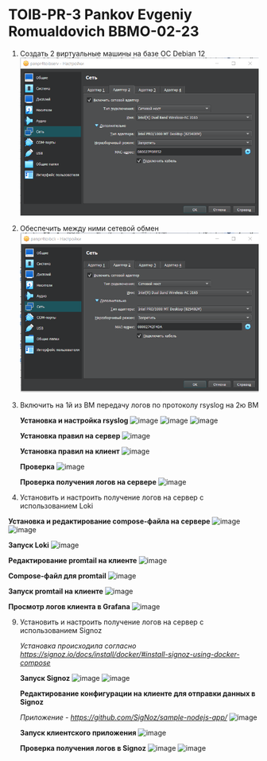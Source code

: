 # TOIB-PR-3 Pankov Evgeniy Romualdovich BBMO-02-23
1. Создать 2 виртуальные машины на базе ОС Debian 12
   ![image](screenshots/1.png)
2. Обеспечить между ними сетевой обмен
   ![image](screenshots/2.png)
3. Включить на 1й из ВМ передачу логов по протоколу rsyslog на 2ю ВМ
   
   **Установка и настройка rsyslog**
   ![image](https://github.com/slavastrybak/TOIB/assets/70744558/9b6d4f97-ce83-42ef-8a88-355e57efda59)
   ![image](https://github.com/slavastrybak/TOIB/assets/70744558/7a3ea3dd-0e5b-4980-9e10-9ccf1c4fd4ad)
   ![image](https://github.com/slavastrybak/TOIB/assets/70744558/4430f5c2-5124-4ff8-96c8-7fed6f354d16)
   
   **Установка правил на сервер**
   ![image](https://github.com/slavastrybak/TOIB/assets/70744558/84eb36fd-2f8d-4d87-a1a6-8e7a42829670)

   **Установка правил на клиент**
   ![image](https://github.com/slavastrybak/TOIB/assets/70744558/e7072668-8d80-480d-a52f-d8e1f1b5279f)

   **Проверка**
   ![image](https://github.com/slavastrybak/TOIB/assets/70744558/078c64d8-b5bf-4d81-9135-4cf5c4d362e8)

   **Проверка получения логов на сервере**
   ![image](https://github.com/slavastrybak/TOIB/assets/70744558/e8d2042e-ad84-4daa-9534-704740ecd1e3)

4. Установить и настроить получение логов на сервер с использованием Loki
   
 **Установка и редактирование compose-файла на сервере**
 ![image](https://github.com/slavastrybak/TOIB/assets/70744558/c0684f52-fb5d-4213-86a6-29bb4f1fe9f4)
 ![image](https://github.com/slavastrybak/TOIB/assets/70744558/51f265f3-2a5e-4c26-a52f-4a73edb569b9)
   
 **Запуск Loki**
 ![image](https://github.com/slavastrybak/TOIB/assets/70744558/4d9c572e-eda8-4082-afee-57128b17fca5)

 **Редактирование promtail на клиенте**
 ![image](https://github.com/slavastrybak/TOIB/assets/70744558/ca09584e-7450-4d01-982f-e3c75f5f3c1f)

 **Compose-файл для promtail**
 ![image](https://github.com/slavastrybak/TOIB/assets/70744558/28ae2a11-e39c-4869-8368-b711bd6b3f39)

 **Запуск promtail на клиенте**
 ![image](https://github.com/slavastrybak/TOIB/assets/70744558/e1522f97-0383-4bd8-a6de-417257b35464)

 **Просмотр логов клиента в Grafana**
 ![image](https://github.com/slavastrybak/TOIB/assets/70744558/47f4db78-80ec-4e29-ba55-a2f0ded90cbc)
 
9. Установить и настроить получение логов на сервер с использованием Signoz

   _Установка происходила согласно https://signoz.io/docs/install/docker/#install-signoz-using-docker-compose_

   **Запуск Signoz**
   ![image](https://github.com/slavastrybak/TOIB/assets/70744558/b76560d6-fadb-4efd-af62-d5dd59b67a89)
   ![image](https://github.com/slavastrybak/TOIB/assets/70744558/6c072514-c717-4d33-a51e-1016fd09f748)

   **Редактирование конфигурации на клиенте для отправки данных в Signoz**
   
   _Приложение - https://github.com/SigNoz/sample-nodejs-app/_
   ![image](https://github.com/slavastrybak/TOIB/assets/70744558/7f1aab46-fecf-4e39-a032-5bd8549186c7)

   **Запуск клиентского приложения**
   ![image](https://github.com/slavastrybak/TOIB/assets/70744558/ff1a30e5-e167-4240-ae1f-e4764d4d9771)

   **Проверка получения логов в Signoz**
   ![image](https://github.com/slavastrybak/TOIB/assets/70744558/67130da5-f924-4146-a4fc-bf5edc38e816)
   ![image](https://github.com/slavastrybak/TOIB/assets/70744558/258af7a4-eae2-45a1-b1df-08fb6b983aeb)
